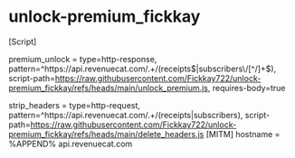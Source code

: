 # unlock-premium_fickkay
[Script]

premium_unlock = type=http-response, pattern=^https:\/\/api\.revenuecat\.com\/.+\/(receipts$|subscribers\/[^/]+$), script-path=https://raw.githubusercontent.com/Fickkay722/unlock-premium_fickkay/refs/heads/main/unlock_premium.js, requires-body=true

strip_headers = type=http-request, pattern=^https:\/\/api\.revenuecat\.com\/.+\/(receipts|subscribers), script-path=https://raw.githubusercontent.com/Fickkay722/unlock-premium_fickkay/refs/heads/main/delete_headers.js
[MITM]
hostname = %APPEND% api.revenuecat.com
